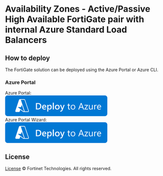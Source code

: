 # Availability Zones - Active/Passive High Available FortiGate pair with internal Azure Standard Load Balancers

## How to deploy

The FortiGate solution can be deployed using the Azure Portal or Azure CLI.

### Azure Portal

Azure Portal:</br>
<a href="https://portal.azure.com/#create/Microsoft.Template/uri/https%3A%2F%2Fraw.githubusercontent.com%2Fmovinalot%2Ffortinet-azure-solutions%2Factive-passive-elb-ilb-az%2FFortiGate%2FAvailabilityZones%2FActive-Passive-ILB-ILB-AZ%2Fazuredeploy.json" target="_blank">
  <img src="https://raw.githubusercontent.com/Azure/azure-quickstart-templates/master/1-CONTRIBUTION-GUIDE/images/deploytoazure.svg?sanitize=true"/>
</a>
<br/>
Azure Portal Wizard:</br>
<a href="https://portal.azure.com/#create/Microsoft.Template/uri/https%3A%2F%2Fraw.githubusercontent.com%2Fmovinalot%2Ffortinet-azure-solutions%2Factive-passive-elb-ilb-az%2FFortiGate%2FAvailabilityZones%2FActive-Passive-ILB-ILB-AZ%2Fazuredeploy.json/createUIDefinitionUri/https%3A%2F%2Fraw.githubusercontent.com%2Fmovinalot%2Ffortinet-azure-solutions%2Factive-passive-elb-ilb-az%2FFortiGate%2FAvailabilityZones%2FActive-Passive-ILB-ILB-AZ%2FcreateUiDefinition.json" target="_blank">
  <img src="https://raw.githubusercontent.com/Azure/azure-quickstart-templates/master/1-CONTRIBUTION-GUIDE/images/deploytoazure.svg?sanitize=true"/>
</a>

## License

[License](LICENSE) © Fortinet Technologies. All rights reserved.
